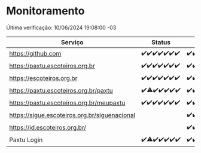 # Monitoramento

Última verificação: 10/06/2024 19:08:00 -03

|Serviço|Status|Últimas 24h|
|---|---|---|
|https://github.com|<span title="2024-06-03: OK=24">✔️</span><span title="2024-06-04: OK=24">✔️</span><span title="2024-06-05: OK=24">✔️</span><span title="2024-06-06: OK=24">✔️</span><span title="2024-06-07: OK=24">✔️</span><span title="2024-06-08: OK=24">✔️</span><span title="2024-06-09: OK=23">✔️</span>|<span title="09/06/2024 20:07:00 -03 : 200">✔️</span><span title="09/06/2024 21:34:00 -03 : 200">✔️</span><span title="09/06/2024 22:55:00 -03 : 200">✔️</span><span title="09/06/2024 23:28:00 -03 : 200">✔️</span><span title="10/06/2024 00:08:00 -03 : 200">✔️</span><span title="10/06/2024 01:09:00 -03 : 200">✔️</span><span title="10/06/2024 02:07:00 -03 : 200">✔️</span><span title="10/06/2024 03:11:00 -03 : 200">✔️</span><span title="10/06/2024 04:07:00 -03 : 200">✔️</span><span title="10/06/2024 05:09:00 -03 : 200">✔️</span><span title="10/06/2024 06:09:00 -03 : 200">✔️</span><span title="10/06/2024 06:55:00 -03 : 200">✔️</span><span title="10/06/2024 07:07:00 -03 : 200">✔️</span><span title="10/06/2024 08:06:00 -03 : 200">✔️</span><span title="10/06/2024 09:12:00 -03 : 200">✔️</span><span title="10/06/2024 10:10:00 -03 : 200">✔️</span><span title="10/06/2024 11:08:00 -03 : 200">✔️</span><span title="10/06/2024 12:07:00 -03 : 200">✔️</span><span title="10/06/2024 13:09:00 -03 : 200">✔️</span><span title="10/06/2024 14:03:00 -03 : 200">✔️</span><span title="10/06/2024 15:09:00 -03 : 200">✔️</span><span title="10/06/2024 16:05:00 -03 : 200">✔️</span><span title="10/06/2024 17:07:00 -03 : 200">✔️</span><span title="10/06/2024 18:07:00 -03 : 200">✔️</span><span title="10/06/2024 19:08:00 -03 : 200">✔️</span>|
|https://paxtu.escoteiros.org.br|<span title="2024-06-03: OK=24">✔️</span><span title="2024-06-04: OK=24">✔️</span><span title="2024-06-05: OK=24">✔️</span><span title="2024-06-06: OK=24">✔️</span><span title="2024-06-07: OK=24">✔️</span><span title="2024-06-08: OK=24">✔️</span><span title="2024-06-09: OK=23">✔️</span>|<span title="09/06/2024 20:07:00 -03 : 200">✔️</span><span title="09/06/2024 21:34:00 -03 : 200">✔️</span><span title="09/06/2024 22:55:00 -03 : 200">✔️</span><span title="09/06/2024 23:28:00 -03 : 200">✔️</span><span title="10/06/2024 00:08:00 -03 : 200">✔️</span><span title="10/06/2024 01:09:00 -03 : 200">✔️</span><span title="10/06/2024 02:07:00 -03 : 200">✔️</span><span title="10/06/2024 03:11:00 -03 : 200">✔️</span><span title="10/06/2024 04:07:00 -03 : 200">✔️</span><span title="10/06/2024 05:09:00 -03 : 200">✔️</span><span title="10/06/2024 06:09:00 -03 : 200">✔️</span><span title="10/06/2024 06:55:00 -03 : 200">✔️</span><span title="10/06/2024 07:07:00 -03 : 200">✔️</span><span title="10/06/2024 08:06:00 -03 : 200">✔️</span><span title="10/06/2024 09:12:00 -03 : 200">✔️</span><span title="10/06/2024 10:10:00 -03 : 200">✔️</span><span title="10/06/2024 11:08:00 -03 : 200">✔️</span><span title="10/06/2024 12:07:00 -03 : 200">✔️</span><span title="10/06/2024 13:09:00 -03 : 200">✔️</span><span title="10/06/2024 14:03:00 -03 : 200">✔️</span><span title="10/06/2024 15:09:00 -03 : 200">✔️</span><span title="10/06/2024 16:05:00 -03 : 200">✔️</span><span title="10/06/2024 17:07:00 -03 : 200">✔️</span><span title="10/06/2024 18:07:00 -03 : 200">✔️</span><span title="10/06/2024 19:08:00 -03 : 200">✔️</span>|
|https://escoteiros.org.br|<span title="2024-06-03: OK=24">✔️</span><span title="2024-06-04: OK=24">✔️</span><span title="2024-06-05: OK=24">✔️</span><span title="2024-06-06: OK=24">✔️</span><span title="2024-06-07: OK=24">✔️</span><span title="2024-06-08: OK=24">✔️</span><span title="2024-06-09: OK=23">✔️</span>|<span title="09/06/2024 20:07:00 -03 : 200">✔️</span><span title="09/06/2024 21:34:00 -03 : 200">✔️</span><span title="09/06/2024 22:55:00 -03 : 200">✔️</span><span title="09/06/2024 23:28:00 -03 : 200">✔️</span><span title="10/06/2024 00:08:00 -03 : 200">✔️</span><span title="10/06/2024 01:09:00 -03 : 200">✔️</span><span title="10/06/2024 02:07:00 -03 : 200">✔️</span><span title="10/06/2024 03:11:00 -03 : 200">✔️</span><span title="10/06/2024 04:07:00 -03 : 200">✔️</span><span title="10/06/2024 05:09:00 -03 : 200">✔️</span><span title="10/06/2024 06:09:00 -03 : 200">✔️</span><span title="10/06/2024 06:55:00 -03 : 200">✔️</span><span title="10/06/2024 07:07:00 -03 : 200">✔️</span><span title="10/06/2024 08:06:00 -03 : 200">✔️</span><span title="10/06/2024 09:12:00 -03 : 200">✔️</span><span title="10/06/2024 10:10:00 -03 : 200">✔️</span><span title="10/06/2024 11:08:00 -03 : 200">✔️</span><span title="10/06/2024 12:07:00 -03 : 200">✔️</span><span title="10/06/2024 13:09:00 -03 : 200">✔️</span><span title="10/06/2024 14:03:00 -03 : 200">✔️</span><span title="10/06/2024 15:09:00 -03 : 200">✔️</span><span title="10/06/2024 16:05:00 -03 : 200">✔️</span><span title="10/06/2024 17:07:00 -03 : 200">✔️</span><span title="10/06/2024 18:07:00 -03 : 200">✔️</span><span title="10/06/2024 19:08:00 -03 : 200">✔️</span>|
|https://paxtu.escoteiros.org.br/paxtu|<span title="2024-06-03: OK=24">✔️</span><span title="2024-06-04: OK=23, Falhas=1">⚠️</span><span title="2024-06-05: OK=24">✔️</span><span title="2024-06-06: OK=24">✔️</span><span title="2024-06-07: OK=24">✔️</span><span title="2024-06-08: OK=24">✔️</span><span title="2024-06-09: OK=23">✔️</span>|<span title="09/06/2024 20:07:00 -03 : 200">✔️</span><span title="09/06/2024 21:34:00 -03 : 200">✔️</span><span title="09/06/2024 22:55:00 -03 : 200">✔️</span><span title="09/06/2024 23:28:00 -03 : 200">✔️</span><span title="10/06/2024 00:08:00 -03 : 200">✔️</span><span title="10/06/2024 01:09:00 -03 : 200">✔️</span><span title="10/06/2024 02:07:00 -03 : 200">✔️</span><span title="10/06/2024 03:11:00 -03 : 200">✔️</span><span title="10/06/2024 04:07:00 -03 : 200">✔️</span><span title="10/06/2024 05:10:00 -03 : 200">✔️</span><span title="10/06/2024 06:09:00 -03 : 200">✔️</span><span title="10/06/2024 06:55:00 -03 : 200">✔️</span><span title="10/06/2024 07:07:00 -03 : 200">✔️</span><span title="10/06/2024 08:06:00 -03 : 200">✔️</span><span title="10/06/2024 09:13:00 -03 : 200">✔️</span><span title="10/06/2024 10:10:00 -03 : 200">✔️</span><span title="10/06/2024 11:08:00 -03 : 200">✔️</span><span title="10/06/2024 12:07:00 -03 : 200">✔️</span><span title="10/06/2024 13:09:00 -03 : 200">✔️</span><span title="10/06/2024 14:03:00 -03 : 200">✔️</span><span title="10/06/2024 15:09:00 -03 : 200">✔️</span><span title="10/06/2024 16:05:00 -03 : 200">✔️</span><span title="10/06/2024 17:07:00 -03 : 200">✔️</span><span title="10/06/2024 18:07:00 -03 : 200">✔️</span><span title="10/06/2024 19:08:00 -03 : 200">✔️</span>|
|https://paxtu.escoteiros.org.br/meupaxtu|<span title="2024-06-03: OK=24">✔️</span><span title="2024-06-04: OK=24">✔️</span><span title="2024-06-05: OK=24">✔️</span><span title="2024-06-06: OK=24">✔️</span><span title="2024-06-07: OK=24">✔️</span><span title="2024-06-08: OK=24">✔️</span><span title="2024-06-09: OK=23">✔️</span>|<span title="09/06/2024 20:07:00 -03 : 200">✔️</span><span title="09/06/2024 21:34:00 -03 : 200">✔️</span><span title="09/06/2024 22:55:00 -03 : 200">✔️</span><span title="09/06/2024 23:28:00 -03 : 200">✔️</span><span title="10/06/2024 00:08:00 -03 : 200">✔️</span><span title="10/06/2024 01:09:00 -03 : 200">✔️</span><span title="10/06/2024 02:07:00 -03 : 200">✔️</span><span title="10/06/2024 03:11:00 -03 : 200">✔️</span><span title="10/06/2024 04:07:00 -03 : 200">✔️</span><span title="10/06/2024 05:10:00 -03 : 200">✔️</span><span title="10/06/2024 06:09:00 -03 : 200">✔️</span><span title="10/06/2024 06:55:00 -03 : 200">✔️</span><span title="10/06/2024 07:07:00 -03 : 200">✔️</span><span title="10/06/2024 08:06:00 -03 : 200">✔️</span><span title="10/06/2024 09:13:00 -03 : 200">✔️</span><span title="10/06/2024 10:10:00 -03 : 200">✔️</span><span title="10/06/2024 11:08:00 -03 : 200">✔️</span><span title="10/06/2024 12:07:00 -03 : 200">✔️</span><span title="10/06/2024 13:09:00 -03 : 200">✔️</span><span title="10/06/2024 14:03:00 -03 : 200">✔️</span><span title="10/06/2024 15:09:00 -03 : 200">✔️</span><span title="10/06/2024 16:05:00 -03 : 200">✔️</span><span title="10/06/2024 17:07:00 -03 : 200">✔️</span><span title="10/06/2024 18:07:00 -03 : 200">✔️</span><span title="10/06/2024 19:08:00 -03 : 200">✔️</span>|
|https://sigue.escoteiros.org.br/siguenacional||<span title="10/06/2024 06:55:00 -03 : 200">✔️</span><span title="10/06/2024 07:07:00 -03 : 200">✔️</span><span title="10/06/2024 08:06:00 -03 : 200">✔️</span><span title="10/06/2024 09:13:00 -03 : 200">✔️</span><span title="10/06/2024 10:10:00 -03 : 200">✔️</span><span title="10/06/2024 11:08:00 -03 : 200">✔️</span><span title="10/06/2024 12:07:00 -03 : 200">✔️</span><span title="10/06/2024 13:09:00 -03 : 200">✔️</span><span title="10/06/2024 14:03:00 -03 : 200">✔️</span><span title="10/06/2024 15:09:00 -03 : 200">✔️</span><span title="10/06/2024 16:05:00 -03 : 200">✔️</span><span title="10/06/2024 17:07:00 -03 : 200">✔️</span><span title="10/06/2024 18:07:00 -03 : 200">✔️</span><span title="10/06/2024 19:08:00 -03 : 200">✔️</span>|
|https://id.escoteiros.org.br/||<span title="10/06/2024 06:55:00 -03 : 200">✔️</span><span title="10/06/2024 07:07:00 -03 : 200">✔️</span><span title="10/06/2024 08:06:00 -03 : 200">✔️</span><span title="10/06/2024 09:13:00 -03 : 200">✔️</span><span title="10/06/2024 10:10:00 -03 : 200">✔️</span><span title="10/06/2024 11:08:00 -03 : 200">✔️</span><span title="10/06/2024 12:07:00 -03 : 200">✔️</span><span title="10/06/2024 13:09:00 -03 : 200">✔️</span><span title="10/06/2024 14:03:00 -03 : 200">✔️</span><span title="10/06/2024 15:09:00 -03 : 200">✔️</span><span title="10/06/2024 16:05:00 -03 : 200">✔️</span><span title="10/06/2024 17:07:00 -03 : 200">✔️</span><span title="10/06/2024 18:07:00 -03 : 200">✔️</span><span title="10/06/2024 19:08:00 -03 : 200">✔️</span>|
|Paxtu Login|<span title="2024-06-03: OK=24">✔️</span><span title="2024-06-04: OK=23, Falhas=1">⚠️</span><span title="2024-06-05: OK=24">✔️</span><span title="2024-06-06: OK=24">✔️</span><span title="2024-06-07: OK=24">✔️</span><span title="2024-06-08: OK=24">✔️</span><span title="2024-06-09: OK=23">✔️</span>|<span title="09/06/2024 20:07:00 -03 : 200">✔️</span><span title="09/06/2024 21:34:00 -03 : 200">✔️</span><span title="09/06/2024 22:55:00 -03 : 200">✔️</span><span title="09/06/2024 23:28:00 -03 : 200">✔️</span><span title="10/06/2024 00:08:00 -03 : 200">✔️</span><span title="10/06/2024 01:09:00 -03 : 200">✔️</span><span title="10/06/2024 02:07:00 -03 : 200">✔️</span><span title="10/06/2024 03:11:00 -03 : 200">✔️</span><span title="10/06/2024 04:07:00 -03 : 200">✔️</span><span title="10/06/2024 05:10:00 -03 : 200">✔️</span><span title="10/06/2024 06:09:00 -03 : 200">✔️</span><span title="10/06/2024 06:55:00 -03 : 200">✔️</span><span title="10/06/2024 07:07:00 -03 : 200">✔️</span><span title="10/06/2024 08:06:00 -03 : 200">✔️</span><span title="10/06/2024 09:13:00 -03 : 200">✔️</span><span title="10/06/2024 10:10:00 -03 : 200">✔️</span><span title="10/06/2024 11:08:00 -03 : 200">✔️</span><span title="10/06/2024 12:07:00 -03 : 200">✔️</span><span title="10/06/2024 13:09:00 -03 : 200">✔️</span><span title="10/06/2024 14:03:00 -03 : 200">✔️</span><span title="10/06/2024 15:09:00 -03 : 200">✔️</span><span title="10/06/2024 16:05:00 -03 : 200">✔️</span><span title="10/06/2024 17:07:00 -03 : 200">✔️</span><span title="10/06/2024 18:07:00 -03 : 200">✔️</span><span title="10/06/2024 19:08:00 -03 : 200">✔️</span>|
